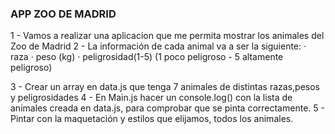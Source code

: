 ### APP ZOO DE MADRID

1 - Vamos a realizar una aplicacion que me permita mostrar los animales del Zoo de Madrid
2 - La información de cada animal va a ser la siguiente:
    · raza
    · peso (kg)
    · peligrosidad(1-5) (1 poco peligroso - 5 altamente peligroso)

3 - Crear un array en data.js que tenga 7 animales de distintas razas,pesos y peligrosidades
4 - En Main.js hacer un console.log() con la lista de animales creada en data.js, para comprobar que se pinta correctamente.
5 - Pintar con la maquetación y estilos que elijamos, todos los animales.
